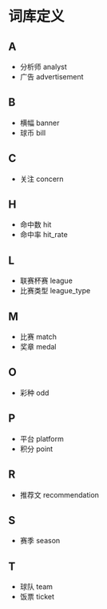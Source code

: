 # 词库定义

## A

- 分析师		analyst
- 广告		advertisement

## B

- 横幅		banner
- 球币		bill

## C

- 关注		concern

## H

- 命中数		hit
- 命中率		hit_rate

## L

- 联赛杯赛   league
- 比赛类型	league_type

## M

- 比赛		match
- 奖章      medal

## O

- 彩种		odd

## P

- 平台		platform
- 积分       point

## R

- 推荐文		recommendation

## S
- 赛季		season

## T

- 球队		team
- 饭票      ticket

